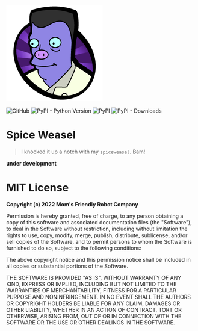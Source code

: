 ![](https://github.com/MomsFriendlyRobotCompany/spiceweasel/raw/main/pics/elzar.png)

![GitHub](https://img.shields.io/github/license/MomsFriendlyRobotCompany/spiceweasel)
![PyPI - Python Version](https://img.shields.io/pypi/pyversions/spiceweasel)
![PyPI](https://img.shields.io/pypi/v/spiceweasel)
![PyPI - Downloads](https://img.shields.io/pypi/dm/spiceweasel?color=aqua)

# Spice Weasel

>  I knocked it up a notch with my `spiceweasel`. Bam!

**under development**

# MIT License

**Copyright (c) 2022 Mom's Friendly Robot Company**

Permission is hereby granted, free of charge, to any person obtaining a copy
of this software and associated documentation files (the "Software"), to deal
in the Software without restriction, including without limitation the rights
to use, copy, modify, merge, publish, distribute, sublicense, and/or sell
copies of the Software, and to permit persons to whom the Software is
furnished to do so, subject to the following conditions:

The above copyright notice and this permission notice shall be included in all
copies or substantial portions of the Software.

THE SOFTWARE IS PROVIDED "AS IS", WITHOUT WARRANTY OF ANY KIND, EXPRESS OR
IMPLIED, INCLUDING BUT NOT LIMITED TO THE WARRANTIES OF MERCHANTABILITY,
FITNESS FOR A PARTICULAR PURPOSE AND NONINFRINGEMENT. IN NO EVENT SHALL THE
AUTHORS OR COPYRIGHT HOLDERS BE LIABLE FOR ANY CLAIM, DAMAGES OR OTHER
LIABILITY, WHETHER IN AN ACTION OF CONTRACT, TORT OR OTHERWISE, ARISING FROM,
OUT OF OR IN CONNECTION WITH THE SOFTWARE OR THE USE OR OTHER DEALINGS IN THE
SOFTWARE.

